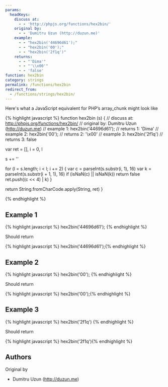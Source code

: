 ```yaml
---
params:
  headKeys:
    discuss at:
      - - 'http://phpjs.org/functions/hex2bin/'
    original by:
      - - 'Dumitru Uzun (http://duzun.me)'
    example:
      - - "hex2bin('44696d61');"
      - - "hex2bin('00');"
      - - "hex2bin('2f1q')"
    returns:
      - - "'Dima'"
      - - "'\\x00'"
      - - 'false'
function: hex2bin
category: strings
permalink: /functions/hex2bin
redirect_from:
  - /functions/strings/hex2bin/
---
```


<!-- WARNING! This file is auto generated by `npm run web:inject`, do not edit by hand -->

Here's what a JavaScript equivalent for PHP’s array_chunk might look like

{% highlight javascript %}
function hex2bin (s) {
  //  discuss at: http://phpjs.org/functions/hex2bin/
  // original by: Dumitru Uzun (http://duzun.me)
  //   example 1: hex2bin('44696d61');
  //   returns 1: 'Dima'
  //   example 2: hex2bin('00');
  //   returns 2: '\x00'
  //   example 3: hex2bin('2f1q')
  //   returns 3: false

  var ret = [],
    i = 0,
    l

  s += ''

  for (l = s.length; i < l; i += 2) {
    var c = parseInt(s.substr(i, 1), 16)
    var k = parseInt(s.substr(i + 1, 1), 16)
    if (isNaN(c) || isNaN(k)) return false
    ret.push((c << 4) | k)
  }

  return String.fromCharCode.apply(String, ret)
}

{% endhighlight %}

## Example 1

{% highlight javascript %}
hex2bin('44696d61');
{% endhighlight %}

Should return

{% highlight javascript %}
hex2bin('44696d61');{% endhighlight %}

## Example 2

{% highlight javascript %}
hex2bin('00');
{% endhighlight %}

Should return

{% highlight javascript %}
hex2bin('00');{% endhighlight %}

## Example 3

{% highlight javascript %}
hex2bin('2f1q')
{% endhighlight %}

Should return

{% highlight javascript %}
hex2bin('2f1q'){% endhighlight %}


## Authors


Original by

- Dumitru Uzun (http://duzun.me)

